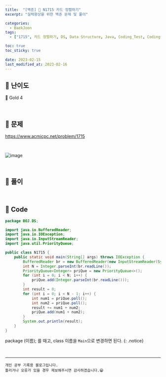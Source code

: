 ```yaml
---
title:  "[백준] 🥇 N1715 카드 정렬하기"
excerpt: "실력향상을 위한 백준 문제 및 풀이"

categories:
  - BaekJoon
tags:
  - ["1715", 카드 정렬하기, DS, Data Structure, Java, Coding_Test, Coding, Test, baekJoon, 백준]

toc: true
toc_sticky: true
 
date: 2023-02-15
last_modified_at: 2023-02-16
---
```


## 📌 난이도

  🥇 Gold 4

<br>

## 📌 문제

<https://www.acmicpc.net/problem/1715>

<br>

![image](https://user-images.githubusercontent.com/37824506/219365369-63008357-1bea-4ff9-8ddf-f4ca150fae09.png)

<br>

## 📌 풀이  


<br>

## 📌 Code

```java
package BOJ.DS;

import java.io.BufferedReader;
import java.io.IOException;
import java.io.InputStreamReader;
import java.util.PriorityQueue;

public class N1715 {
    public static void main(String[] args) throws IOException {
        BufferedReader br = new BufferedReader(new InputStreamReader(System.in));
        int N = Integer.parseInt(br.readLine());
        PriorityQueue<Integer> priQue = new PriorityQueue<>();
        for (int i = 0; i < N; i++) {
            priQue.add(Integer.parseInt(br.readLine()));
        }
        int result = 0;
        for (int i = 0; i < N - 1; i++) {
            int num1 = priQue.poll();
            int num2 = priQue.poll();
            result += num1 + num2;
            priQue.add(num1 + num2);
        }
        System.out.println(result);
    }
}
```

package (이름); 를 때고, class 이름을 `Main`으로 변경하면 된다.
{: .notice} 


<br>


***
    개인 공부 기록용 블로그입니다.
    틀리거나 오류가 있을 경우 제보해주시면 감사하겠습니다.😁